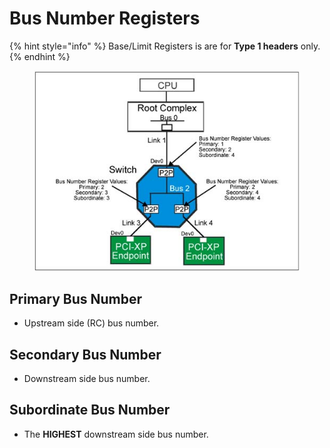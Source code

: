 # Bus Number Registers

{% hint style="info" %}
Base/Limit Registers is are for **Type 1 headers** only.
{% endhint %}

<figure><img src="../../../.gitbook/assets/image (2).png" alt=""><figcaption></figcaption></figure>

## Primary Bus Number

* Upstream side (RC) bus number.

## Secondary Bus Number

* Downstream side bus number.

## Subordinate Bus Number

* The **HIGHEST** downstream side bus number.
